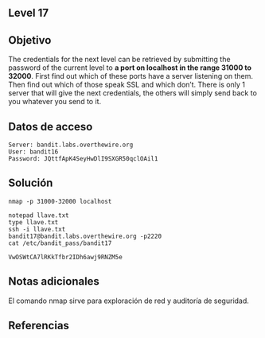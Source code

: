 ## Level 17
## Objetivo
The credentials for the next level can be retrieved by submitting the password of the current level to **a port on localhost in the range 31000 to 32000**. First find out which of these ports have a server listening on them. Then find out which of those speak SSL and which don’t. There is only 1 server that will give the next credentials, the others will simply send back to you whatever you send to it.
## Datos de acceso
	Server: bandit.labs.overthewire.org
	User: bandit16
	Password: JQttfApK4SeyHwDlI9SXGR50qclOAil1
	
## Solución
	nmap -p 31000-32000 localhost

	notepad llave.txt
	type llave.txt
	ssh -i llave.txt
	bandit17@bandit.labs.overthewire.org -p2220
	cat /etc/bandit_pass/bandit17

	VwOSWtCA7lRKkTfbr2IDh6awj9RNZM5e
## Notas adicionales
El comando nmap sirve para exploración de red y auditoría de seguridad.
## Referencias
